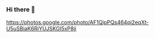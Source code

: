### Hi there 👋
https://photos.google.com/photo/AF1QipPQs464pj2eqXt-U5uSBiaK6RiYUJSKGI5xP8ji

<!--
**JAlvarezGar/JAlvarezGar** is a ✨ _special_ ✨ repository because its `README.md` (this file) appears on your GitHub profile.

Here are some ideas to get you started:

- 🔭 I’m currently working on ...
- 🌱 I’m currently learning ...
- 👯 I’m looking to collaborate on ...
- 🤔 I’m looking for help with ...
- 💬 Ask me about ...
- 📫 How to reach me: ...
- 😄 Pronouns: ...
- ⚡ Fun fact: ...
-->
